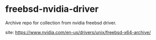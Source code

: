 # freebsd-nvidia-driver
Archive repo for collection from nvidia freebsd driver.

site:
https://www.nvidia.com/en-us/drivers/unix/freebsd-x64-archive/
